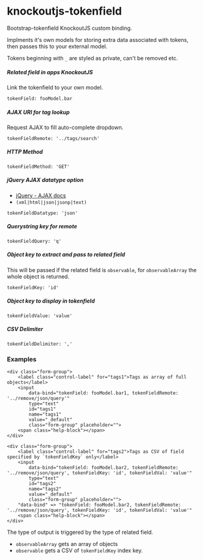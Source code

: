 knockoutjs-tokenfield
=====================

Bootstrap-tokenfield KnockoutJS custom binding.

Implments it's own models for storing extra data associated with tokens, then passes this to your external model.

Tokens beginning with `_` are styled as private, can't be removed etc.

##### Related field in apps KnockoutJS #####
Link the tokenfield to your own model.

`tokenField: fooModel.bar`

##### AJAX URI for tag lookup #####
Request AJAX to fill auto-complete dropdown.

`tokenFieldRemote: '../tags/search'`

##### HTTP Method #####
`tokenFieldMethod: 'GET'`

##### jQuery AJAX datatype option #####
* [jQuery - AJAX docs](http://api.jquery.com/jquery.ajax/)
* `(xml|html|json|jsonp|text)`

`tokenFieldDatatype: 'json'`

##### Querystring key for remote #####
`tokenFieldQuery: 'q'`

##### Object key to extract and pass to related field #####
This will be passed if the related field is `observable`, for `observableArray` the whole object is returned.

`tokenFieldKey: 'id'`

##### Object key to display in tokenfield #####
`tokenFieldValue: 'value'`

##### CSV Delimiter #####
`tokenFieldDelimiter: ','`

### Examples ###

```
<div class="form-group">
	<label class="control-label" for="tags1">Tags as array of full objects</label>
	<input 
		data-bind="tokenField: fooModel.bar1, tokenFieldRemote: '../remove/json/query'" 
		type="text" 
		id="tags1" 
		name="tags1" 
		value="_default" 
		class="form-group" placeholder="">
	<span class="help-block"></span>
</div>
```

```
<div class="form-group">
	<label class="control-label" for="tags2">Tags as CSV of field specified by `tokenFieldKey` only</label>
	<input 
		data-bind="tokenField: fooModel.bar2, tokenFieldRemote: '../remove/json/query', tokenFieldKey: 'id', tokenFieldVal: 'value'" 
		type="text" 
		id="tags2" 
		name="tags2" 
		value="_default" 
		class="form-group" placeholder="">
	"data-bind" => "tokenField: fooModel.bar2, tokenFieldRemote: '../remove/json/query', tokenFieldKey: 'id', tokenFieldVal: 'value'"
	<span class="help-block"></span>
</div>
```

The type of output is triggered by the type of related field.

* `observableArray` gets an array of objects
* `observable` gets a CSV of `tokenFieldKey` index key.

